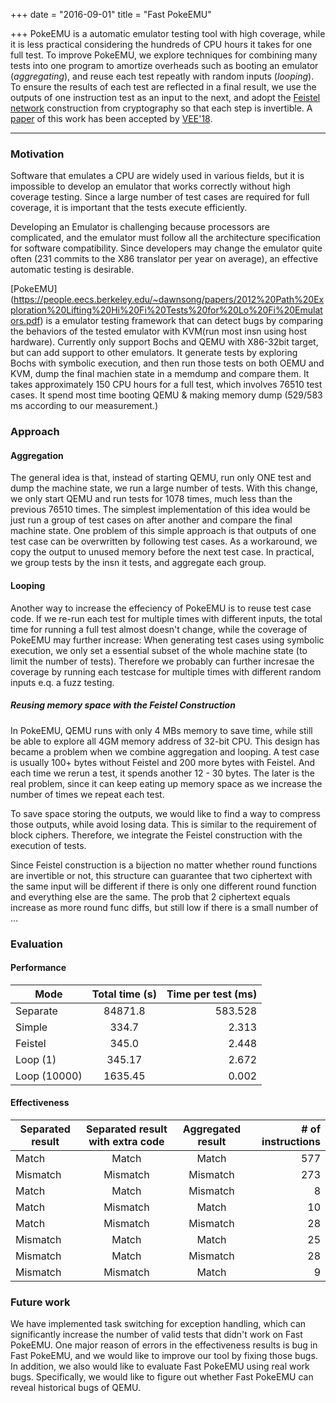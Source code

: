 +++
date = "2016-09-01"
title = "Fast PokeEMU"

+++
PokeEMU is a automatic emulator testing tool with high coverage, while it is less practical considering the hundreds of CPU hours it takes for one full test.
To improve PokeEMU, we explore techniques for combining many tests into one program to amortize overheads such as booting an emulator (*aggregating*),
and reuse each test repeatly with random inputs (*looping*).
To ensure the results of each test are reflected in a final result, we use the outputs of one instruction test as an input to the next,
and adopt the [Feistel network](https://en.wikipedia.org/wiki/Feistel_cipher) construction from cryptography so that each step is invertible.
A [paper](vee18-fast-pokeemu.pdf) of this work has been accepted by [VEE'18](https://conf.researchr.org/home/vee-2018).
<!--more-->

------
### Motivation
Software that emulates a CPU are widely used in various fields, but it is impossible to develop an emulator that works correctly without high coverage testing.
Since a large number of test cases are required for full coverage, it is important that the tests execute efficiently.

Developing an Emulator is challenging because processors are complicated, and the emulator must follow all the architecture specification for software compatibility.
Since developers may change the emulator quite often (231 commits to the X86 translator per year on average), an effective automatic testing is desirable.

[PokeEMU]
(https://people.eecs.berkeley.edu/~dawnsong/papers/2012%20Path%20Exploration%20Lifting%20Hi%20Fi%20Tests%20for%20Lo%20Fi%20Emulators.pdf)
 is a emulator testing framework that can detect bugs by comparing the behaviors of the tested emulator with KVM(run most insn using host hardware).
Currently only support Bochs and QEMU with X86-32bit target, but can add support to other emulators.
It generate tests by exploring Bochs with symbolic execution, and then run those tests on both OEMU and KVM, dump the final machien state in a memdump and compare them.
It takes approximately 150 CPU hours for a full test, which involves 76510 test cases.
It spend most time booting QEMU & making memory dump (529/583 ms according to our measurement.)

### Approach
#### Aggregation
The general idea is that, instead of starting QEMU, run only ONE test and dump the machine state, we run a large number of tests.
With this change, we only start QEMU and run tests for 1078 times, much less than the previous 76510 times.
The simplest implementation of this idea would be just run a group of test cases on after another and compare the final machine state.
One problem of this simple approach is that outputs of one test case can be overwritten by following test cases.
As a workaround, we copy the output to unused memory before the next test case.
In practical, we group tests by the insn it tests, and aggregate each group.

#### Looping
Another way to increase the effeciency of PokeEMU is to reuse test case code.
If we re-run each test for multiple times with different inputs, the total time for running a full test almost doesn't change, while the coverage of PokeEMU may further increase:
When generating test cases using symbolic execution, we only set a essential subset of the whole machine state (to limit the number of tests).
Therefore we probably can further incresae the coverage by running each testcase for multiple times with different random inputs e.q. a fuzz testing.

##### Reusing memory space with the Feistel Construction
In PokeEMU, QEMU runs with only 4 MBs memory to save time, while still be able to explore all 4GM memory address of 32-bit CPU.
This design has became a problem when we combine aggregation and looping.
A test case is usually 100+ bytes without Feistel and 200 more bytes with Feistel.
And each time we rerun a test, it spends another 12 - 30 bytes.
The later is the real problem, since it can keep eating up memory space as we increase the number of times we repeat each test.

To save space storing the outputs, we would like to find a way to compress those outputs, while avoid losing data.
This is similar to the requirement of block ciphers.
Therefore, we integrate the Feistel construction with the execution of tests.

Since Feistel construction is a bijection no matter whether round functions are invertible or not, this structure can guarantee that two ciphertext with the same input will be different if there is only one different round function and everything else are the same.
The prob that 2 ciphertext equals increase as more round func diffs, but still low if there is a small number of ...

### Evaluation
#### Performance
| Mode | Total time (s) | Time per test (ms) |
| -----------|:---------:| ---------:|
| Separate  | 84871.8   | 583.528   |
| Simple    | 334.7     | 2.313     |
| Feistel   | 345.0     | 2.448     |
| Loop (1)  | 345.17    | 2.672     |
| Loop (10000)| 1635.45 | 0.002     |

#### Effectiveness
|Separated result | Separated result with extra code | Aggregated result |# of instructions |
| -----------|:---------:|:---------:| ---------:|
|	Match     | Match    	| Match		| 577 |
|	Mismatch  | Mismatch 	| Mismatch 	| 273 |
|	Match     | Match	| Mismatch 	| 8 |
|	Match     | Mismatch    | Match		| 10 |
|	Match     | Mismatch	| Mismatch 	| 28 |
|	Mismatch  | Match    	| Match		| 25 |
|	Mismatch  | Match 	| Mismatch 	| 28 |
|	Mismatch  | Mismatch    | Match		| 9 |

### Future work
We have implemented task switching for exception handling, which can significantly increase the number of valid tests that didn't work on Fast PokeEMU.
One major reason of errors in the effectiveness results is bug in Fast PokeEMU, and we would like to improve our tool by fixing those bugs.
In addition, we also would like to evaluate Fast PokeEMU using real work bugs.
Specifically, we would like to figure out whether Fast PokeEMU can reveal historical bugs of QEMU.
